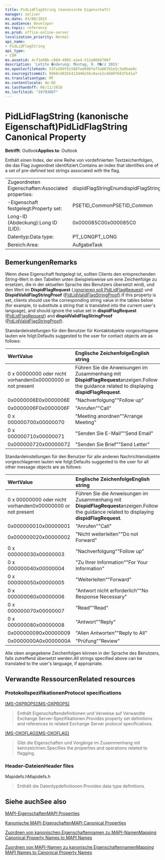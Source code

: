 ```yaml
---
title: PidLidFlagString (kanonische Eigenschaft)
manager: soliver
ms.date: 03/09/2015
ms.audience: Developer
ms.topic: reference
ms.prod: office-online-server
localization_priority: Normal
api_name:
- PidLidFlagString
api_type:
- COM
ms.assetid: 4cf1e08b-c869-4965-a1e4-512a0684700f
description: 'Letzte �nderung: Montag, 9. M�rz 2015'
ms.openlocfilehash: 53fe309fb15807ad698fef5a06781e5c3e0bae0c
ms.sourcegitcommit: 9d60cd82b5413446e5bc8ace2cd689f683fb41a7
ms.translationtype: MT
ms.contentlocale: de-DE
ms.lasthandoff: 06/11/2018
ms.locfileid: "19793607"
---
```

# <a name="pidlidflagstring-canonical-property"></a><span data-ttu-id="c5314-103">PidLidFlagString (kanonische Eigenschaft)</span><span class="sxs-lookup"><span data-stu-id="c5314-103">PidLidFlagString Canonical Property</span></span>

  
  
<span data-ttu-id="c5314-104">**Betrifft**: Outlook</span><span class="sxs-lookup"><span data-stu-id="c5314-104">**Applies to**: Outlook</span></span> 
  
<span data-ttu-id="c5314-105">Enthält einen Index, der eine Reihe von vordefinierten Textzeichenfolgen, die das Flag zugeordnet identifiziert.</span><span class="sxs-lookup"><span data-stu-id="c5314-105">Contains an index that identifies one of a set of pre-defined text strings associated with the flag.</span></span>
  
|||
|:-----|:-----|
|<span data-ttu-id="c5314-106">Zugeordneten Eigenschaften:</span><span class="sxs-lookup"><span data-stu-id="c5314-106">Associated properties:</span></span>  <br/> |<span data-ttu-id="c5314-107">dispidFlagStringEnum</span><span class="sxs-lookup"><span data-stu-id="c5314-107">dispidFlagStringEnum</span></span>  <br/> |
|<span data-ttu-id="c5314-108">-Eigenschaft festgelegt:</span><span class="sxs-lookup"><span data-stu-id="c5314-108">Property set:</span></span>  <br/> |<span data-ttu-id="c5314-109">PSETID_Common</span><span class="sxs-lookup"><span data-stu-id="c5314-109">PSETID_Common</span></span>  <br/> |
|<span data-ttu-id="c5314-110">Long-ID (Abdeckung):</span><span class="sxs-lookup"><span data-stu-id="c5314-110">Long ID (LID):</span></span>  <br/> |<span data-ttu-id="c5314-111">0x000085C0</span><span class="sxs-lookup"><span data-stu-id="c5314-111">0x000085C0</span></span>  <br/> |
|<span data-ttu-id="c5314-112">Datentyp:</span><span class="sxs-lookup"><span data-stu-id="c5314-112">Data type:</span></span>  <br/> |<span data-ttu-id="c5314-113">PT_LONG</span><span class="sxs-lookup"><span data-stu-id="c5314-113">PT_LONG</span></span>  <br/> |
|<span data-ttu-id="c5314-114">Bereich:</span><span class="sxs-lookup"><span data-stu-id="c5314-114">Area:</span></span>  <br/> |<span data-ttu-id="c5314-115">Aufgabe</span><span class="sxs-lookup"><span data-stu-id="c5314-115">Task</span></span>  <br/> |
   
## <a name="remarks"></a><span data-ttu-id="c5314-116">Bemerkungen</span><span class="sxs-lookup"><span data-stu-id="c5314-116">Remarks</span></span>

<span data-ttu-id="c5314-117">Wenn diese Eigenschaft festgelegt ist, sollten Clients den entsprechenden String-Wert in den Tabellen unten (beispielsweise um eine Zeichenfolge zu ersetzen, die in der aktuellen Sprache des Benutzers übersetzt wird), und den Wert im **DispidFlagRequest** ([ ignorieren soll PidLidFlagRequest](pidlidflagrequest-canonical-property.md)) und **DispidValidFlagStringProof** ([PidLidValidFlagStringProof](pidlidvalidflagstringproof-canonical-property.md)).</span><span class="sxs-lookup"><span data-stu-id="c5314-117">If this property is set, clients should use the corresponding string value in the tables below (for example, to substitute a string that is translated into the current user's language), and should ignore the value set in **dispidFlagRequest** ([PidLidFlagRequest](pidlidflagrequest-canonical-property.md)) and **dispidValidFlagStringProof** ([PidLidValidFlagStringProof](pidlidvalidflagstringproof-canonical-property.md)).</span></span> 
  
<span data-ttu-id="c5314-118">Standardeinstellungen für den Benutzer für Kontaktobjekte vorgeschlagene lauten wie folgt:</span><span class="sxs-lookup"><span data-stu-id="c5314-118">Defaults suggested to the user for contact objects are as follows:</span></span>
  
|<span data-ttu-id="c5314-119">**Wert**</span><span class="sxs-lookup"><span data-stu-id="c5314-119">**Value**</span></span>|<span data-ttu-id="c5314-120">**Englische Zeichenfolge**</span><span class="sxs-lookup"><span data-stu-id="c5314-120">**English string**</span></span>|
|:-----|:-----|
|<span data-ttu-id="c5314-121">0 x 00000000 oder nicht vorhanden</span><span class="sxs-lookup"><span data-stu-id="c5314-121">0x00000000 or not present</span></span>  <br/> | <span data-ttu-id="c5314-122">Führen Sie die Anweisungen im Zusammenhang mit **DispidFlagRequest**anzeigen.</span><span class="sxs-lookup"><span data-stu-id="c5314-122">Follow the guidance related to displaying **dispidFlagRequest**.</span></span>  <br/> |
|<span data-ttu-id="c5314-123">0x0000006E</span><span class="sxs-lookup"><span data-stu-id="c5314-123">0x0000006E</span></span>  <br/> |<span data-ttu-id="c5314-124">"Nachverfolgung"</span><span class="sxs-lookup"><span data-stu-id="c5314-124">"Follow up"</span></span>  <br/> |
|<span data-ttu-id="c5314-125">0x0000006F</span><span class="sxs-lookup"><span data-stu-id="c5314-125">0x0000006F</span></span>  <br/> |<span data-ttu-id="c5314-126">"Anrufen"</span><span class="sxs-lookup"><span data-stu-id="c5314-126">"Call"</span></span>  <br/> |
|<span data-ttu-id="c5314-127">0 x 00000070</span><span class="sxs-lookup"><span data-stu-id="c5314-127">0x00000070</span></span>  <br/> |<span data-ttu-id="c5314-128">"Meeting anordnen"</span><span class="sxs-lookup"><span data-stu-id="c5314-128">"Arrange Meeting"</span></span>  <br/> |
|<span data-ttu-id="c5314-129">0 x 00000071</span><span class="sxs-lookup"><span data-stu-id="c5314-129">0x00000071</span></span>  <br/> |<span data-ttu-id="c5314-130">"Senden Sie E-Mail"</span><span class="sxs-lookup"><span data-stu-id="c5314-130">"Send Email"</span></span>  <br/> |
|<span data-ttu-id="c5314-131">0x00000072</span><span class="sxs-lookup"><span data-stu-id="c5314-131">0x00000072</span></span>  <br/> |<span data-ttu-id="c5314-132">"Senden Sie Brief"</span><span class="sxs-lookup"><span data-stu-id="c5314-132">"Send Letter"</span></span>  <br/> |
   
<span data-ttu-id="c5314-133">Standardeinstellungen für den Benutzer für alle anderen Nachrichtenobjekte vorgeschlagenen lauten wie folgt:</span><span class="sxs-lookup"><span data-stu-id="c5314-133">Defaults suggested to the user for all other message objects are as follows:</span></span>
  
|<span data-ttu-id="c5314-134">**Wert**</span><span class="sxs-lookup"><span data-stu-id="c5314-134">**Value**</span></span>|<span data-ttu-id="c5314-135">**Englische Zeichenfolge**</span><span class="sxs-lookup"><span data-stu-id="c5314-135">**English string**</span></span>|
|:-----|:-----|
|<span data-ttu-id="c5314-136">0 x 00000000 oder nicht vorhanden</span><span class="sxs-lookup"><span data-stu-id="c5314-136">0x00000000 or not present</span></span>  <br/> | <span data-ttu-id="c5314-137">Führen Sie die Anweisungen im Zusammenhang mit **DispidFlagRequest**anzeigen.</span><span class="sxs-lookup"><span data-stu-id="c5314-137">Follow the guidance related to displaying **dispidFlagRequest**.</span></span>  <br/> |
|<span data-ttu-id="c5314-138">0x00000001</span><span class="sxs-lookup"><span data-stu-id="c5314-138">0x00000001</span></span>  <br/> |<span data-ttu-id="c5314-139">"Anrufen"</span><span class="sxs-lookup"><span data-stu-id="c5314-139">"Call"</span></span>  <br/> |
|<span data-ttu-id="c5314-140">0x00000002</span><span class="sxs-lookup"><span data-stu-id="c5314-140">0x00000002</span></span>  <br/> |<span data-ttu-id="c5314-141">"Nicht weiterleiten"</span><span class="sxs-lookup"><span data-stu-id="c5314-141">"Do not Forward"</span></span>  <br/> |
|<span data-ttu-id="c5314-142">0 x 00000003</span><span class="sxs-lookup"><span data-stu-id="c5314-142">0x00000003</span></span>  <br/> |<span data-ttu-id="c5314-143">"Nachverfolgung"</span><span class="sxs-lookup"><span data-stu-id="c5314-143">"Follow up"</span></span>  <br/> |
|<span data-ttu-id="c5314-144">0 x 00000004</span><span class="sxs-lookup"><span data-stu-id="c5314-144">0x00000004</span></span>  <br/> |<span data-ttu-id="c5314-145">"Zu Ihrer Information"</span><span class="sxs-lookup"><span data-stu-id="c5314-145">"For Your Information"</span></span>  <br/> |
|<span data-ttu-id="c5314-146">0 x 00000005</span><span class="sxs-lookup"><span data-stu-id="c5314-146">0x00000005</span></span>  <br/> |<span data-ttu-id="c5314-147">"Weiterleiten"</span><span class="sxs-lookup"><span data-stu-id="c5314-147">"Forward"</span></span>  <br/> |
|<span data-ttu-id="c5314-148">0 x 00000006</span><span class="sxs-lookup"><span data-stu-id="c5314-148">0x00000006</span></span>  <br/> |<span data-ttu-id="c5314-149">"Antwort nicht erforderlich"</span><span class="sxs-lookup"><span data-stu-id="c5314-149">"No Response Necessary"</span></span>  <br/> |
|<span data-ttu-id="c5314-150">0 x 00000007</span><span class="sxs-lookup"><span data-stu-id="c5314-150">0x00000007</span></span>  <br/> |<span data-ttu-id="c5314-151">"Read"</span><span class="sxs-lookup"><span data-stu-id="c5314-151">"Read"</span></span>  <br/> |
|<span data-ttu-id="c5314-152">0 x 00000008</span><span class="sxs-lookup"><span data-stu-id="c5314-152">0x00000008</span></span>  <br/> |<span data-ttu-id="c5314-153">"Antwort"</span><span class="sxs-lookup"><span data-stu-id="c5314-153">"Reply"</span></span>  <br/> |
|<span data-ttu-id="c5314-154">0x00000009</span><span class="sxs-lookup"><span data-stu-id="c5314-154">0x00000009</span></span>  <br/> |<span data-ttu-id="c5314-155">"Allen Antworten"</span><span class="sxs-lookup"><span data-stu-id="c5314-155">"Reply to All"</span></span>  <br/> |
|<span data-ttu-id="c5314-156">0x0000000A</span><span class="sxs-lookup"><span data-stu-id="c5314-156">0x0000000A</span></span>  <br/> |<span data-ttu-id="c5314-157">"Prüfung"</span><span class="sxs-lookup"><span data-stu-id="c5314-157">"Review"</span></span>  <br/> |
   
<span data-ttu-id="c5314-158">Alle oben angegebene Zeichenfolgen können in der Sprache des Benutzers, falls zutreffend übersetzt werden.</span><span class="sxs-lookup"><span data-stu-id="c5314-158">All strings specified above can be translated to the user's language, if appropriate.</span></span>
  
## <a name="related-resources"></a><span data-ttu-id="c5314-159">Verwandte Ressourcen</span><span class="sxs-lookup"><span data-stu-id="c5314-159">Related resources</span></span>

### <a name="protocol-specifications"></a><span data-ttu-id="c5314-160">Protokollspezifikationen</span><span class="sxs-lookup"><span data-stu-id="c5314-160">Protocol specifications</span></span>

<span data-ttu-id="c5314-161">[[MS-OXPROPS]](http://msdn.microsoft.com/library/f6ab1613-aefe-447d-a49c-18217230b148%28Office.15%29.aspx)</span><span class="sxs-lookup"><span data-stu-id="c5314-161">[[MS-OXPROPS]](http://msdn.microsoft.com/library/f6ab1613-aefe-447d-a49c-18217230b148%28Office.15%29.aspx)</span></span>
  
> <span data-ttu-id="c5314-162">Enthält Eigenschaftendefinitionen und Verweise auf Verwandte Exchange Server-Spezifikationen.</span><span class="sxs-lookup"><span data-stu-id="c5314-162">Provides property set definitions and references to related Exchange Server protocol specifications.</span></span>
    
<span data-ttu-id="c5314-163">[[MS-OXOFLAG]](http://msdn.microsoft.com/library/f1e50be4-ed30-4c2a-b5cb-8ff3aaaf9b91%28Office.15%29.aspx)</span><span class="sxs-lookup"><span data-stu-id="c5314-163">[[MS-OXOFLAG]](http://msdn.microsoft.com/library/f1e50be4-ed30-4c2a-b5cb-8ff3aaaf9b91%28Office.15%29.aspx)</span></span>
  
> <span data-ttu-id="c5314-164">Gibt die Eigenschaften und Vorgänge im Zusammenhang mit kennzeichnen.</span><span class="sxs-lookup"><span data-stu-id="c5314-164">Specifies the properties and operations related to flagging.</span></span>
    
### <a name="header-files"></a><span data-ttu-id="c5314-165">Header-Dateien</span><span class="sxs-lookup"><span data-stu-id="c5314-165">Header files</span></span>

<span data-ttu-id="c5314-166">Mapidefs.h</span><span class="sxs-lookup"><span data-stu-id="c5314-166">Mapidefs.h</span></span>
  
> <span data-ttu-id="c5314-167">Enthält die Datentypdefinitionen.</span><span class="sxs-lookup"><span data-stu-id="c5314-167">Provides data type definitions.</span></span>
    
## <a name="see-also"></a><span data-ttu-id="c5314-168">Siehe auch</span><span class="sxs-lookup"><span data-stu-id="c5314-168">See also</span></span>



[<span data-ttu-id="c5314-169">MAPI-Eigenschaften</span><span class="sxs-lookup"><span data-stu-id="c5314-169">MAPI Properties</span></span>](mapi-properties.md)
  
[<span data-ttu-id="c5314-170">Kanonische MAPI-Eigenschaften</span><span class="sxs-lookup"><span data-stu-id="c5314-170">MAPI Canonical Properties</span></span>](mapi-canonical-properties.md)
  
[<span data-ttu-id="c5314-171">Zuordnen von kanonischen Eigenschaftennamen zu MAPI-Namen</span><span class="sxs-lookup"><span data-stu-id="c5314-171">Mapping Canonical Property Names to MAPI Names</span></span>](mapping-canonical-property-names-to-mapi-names.md)
  
[<span data-ttu-id="c5314-172">Zuordnen von MAPI-Namen zu kanonische Eigenschaftennamen</span><span class="sxs-lookup"><span data-stu-id="c5314-172">Mapping MAPI Names to Canonical Property Names</span></span>](mapping-mapi-names-to-canonical-property-names.md)

